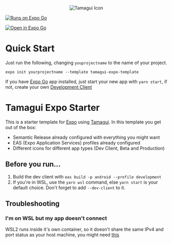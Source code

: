 <p align="center">
  <img src="https://github.com/ivopr/tamagui-expo/blob/main/assets/icons/icon.png" alt="Tamagui Icon"/>
</p>

[<img src="https://img.shields.io/badge/Runs%20with%20Expo%20Go-000.svg?style=flat-square&logo=EXPO&labelColor=f3f3f3&logoColor=000" alt="Runs on Expo Go"/>](https://expo.dev/client)

[<img src="https://img.shields.io/badge/Open%20in%20Expo%20Go-4630EB.svg?style=flat-square&logo=EXPO&labelColor=f3f3f3&logoColor=000" alt="Open in Expo Go"/>](https://expo.dev/%40ivopr/TET?serviceType=classic&distribution=expo-go&releaseChannel=default)

# Quick Start
Just run the following, changing `youprojectname` to the name of your project.
```
expo init yourprojectname --template tamagui-expo-template
```
If you have [Expo Go](https://expo.dev/client) app installed, just start your new app with `yarn start`, if not, create your own [Development Client](https://docs.expo.dev/development/build/)
# Tamagui Expo Starter
This is a starter template for [Expo](https://expo.dev) using [Tamagui](https://tamagui.dev).
In this template you get out of the box:
- Semantic Release already configured with everything you might want
- EAS (Expo Application Services) profiles already configured
- Different icons for different app types (Dev Client, Beta and Production)

## Before you run...
1. Build the dev client with `eas build -p android --profile development`
1. If you're in WSL, use the `yarn wsl` command, else `yarn start` is your default choice. Don't forget to add `--dev-client` to it.

## Troubleshooting
### I'm on WSL but my app doesn't connect
WSL2 runs inside it's own container, so it doesn't share the same IPv4 and port status as your host machine, you might need [this](https://gist.github.com/ivopr/64f974e632b7edcbe1f5e58b91e31598)

